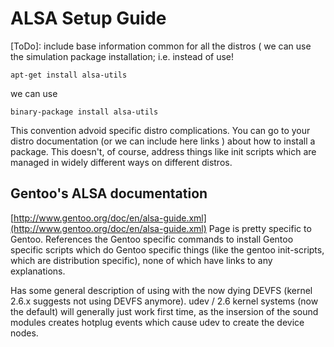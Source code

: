 ALSA Setup Guide
================

[ToDo]: include base information common for all the distros ( we can use
the simulation package installation; i.e. instead of use!

    apt-get install alsa-utils

we can use

    binary-package install alsa-utils

This convention advoid specific distro complications. You can go to your
distro documentation (or we can include here links ) about how to
install a package. This doesn't, of course, address things like init
scripts which are managed in widely different ways on different distros.

Gentoo's ALSA documentation
---------------------------

[http://www.gentoo.org/doc/en/alsa-guide.xml](http://www.gentoo.org/doc/en/alsa-guide.xml)
Page is pretty specific to Gentoo. References the Gentoo specific
commands to install Gentoo specific scripts which do Gentoo specific
things (like the gentoo init-scripts, which are distribution specific),
none of which have links to any explanations.

Has some general description of using with the now dying DEVFS (kernel
2.6.x suggests not using DEVFS anymore). udev / 2.6 kernel systems (now
the default) will generally just work first time, as the insersion of
the sound modules creates hotplug events which cause udev to create the
device nodes.

